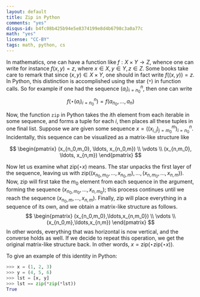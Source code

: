 ```yaml
---
layout: default
title: Zip in Python
comments: "yes"
disqus-id: b4fc08b425b94e5e8374199e8d4b6798c3a0a77c
math: "yes"
license: "CC-BY"
tags: math, python, cs
---
```


In mathematics, one can have a function like $f: X \times Y\to Z$,
whence one can write for instance $f(x,y) = z$, where $x\in X,
y\in Y, z\in Z$. Some books take care to remark that since $(x,y)\in
X\times Y$, one should in fact write $f((x,y))=z$. In Python, this
distinction is accomplished using the star (`*`) in function calls.  So
for example if one had the sequence $(a_i)_{i=n_0}^n$, then one can
write
$$
f(\star(a_i)_{i=n_0}^n) = f(a_{n_0}, \ldots, a_n)
$$

Now, the function `zip` in Python takes the $i$th element from each
iterable in some sequence, and forms a tuple for each $i$, then
places all these tuples in one final list.  Suppose we are given some
sequence $x = ((x_{i,j})_{j={m_0}}^m)_{i={n_0}}^n$. Incidentally,
this sequence can be visualized as a matrix-like structure like

$$
\begin{pmatrix}
(x_{n_0,m_0}, \ldots, x_{n_0,m}) \\
\vdots \\
(x_{n,m_0}, \ldots, x_{n,m})
\end{pmatrix}
$$

Now let us examine what $\mathrm{zip}(\star x)$ means.  The star
unpacks the first layer of the sequence, leaving us with
$\mathrm{zip}((x_{n_0,m_0}, \ldots, x_{n_0,m}), \ldots, (x_{n,m_0},
\ldots, x_{n,m}))$.  Now, $\mathrm{zip}$ will first take the
$m_0$ element from each sequence in the argument, forming the
sequence $(x_{n_0,m_0},\ldots,x_{n,m_0})$; this process continues
until we reach the sequence $(x_{n_0,m},\ldots,x_{n,m})$.  Finally,
$\mathrm{zip}$ will place everything in a sequence of its own, and
we obtain a matrix-like structure as follows.
$$
\begin{pmatrix}
(x_{n_0,m_0},\ldots,x_{n,m_0}) \\
\vdots \\
(x_{n_0,m},\ldots,x_{n,m})
\end{pmatrix}
$$
In other words, everything that was horizontal is now vertical, and the
converse holds as well. If we decide to repeat this operation, we get
the original matrix-like structure back.  In other words, $x =
\mathrm{zip}(\star\mathrm{zip}(\star x))$.

To give an example of this identity in Python:

``` python
>>> x = (1, 2, 3)
>>> y = (4, 5, 6)
>>> lst = [x, y]
>>> lst == zip(*zip(*lst))
True
```
